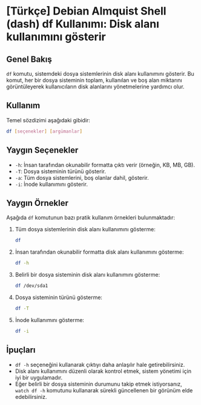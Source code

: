 # [Türkçe] Debian Almquist Shell (dash) df Kullanımı: Disk alanı kullanımını gösterir

## Genel Bakış
`df` komutu, sistemdeki dosya sistemlerinin disk alanı kullanımını gösterir. Bu komut, her bir dosya sisteminin toplam, kullanılan ve boş alan miktarını görüntüleyerek kullanıcıların disk alanlarını yönetmelerine yardımcı olur.

## Kullanım
Temel sözdizimi aşağıdaki gibidir:

```bash
df [seçenekler] [argümanlar]
```

## Yaygın Seçenekler
- `-h`: İnsan tarafından okunabilir formatta çıktı verir (örneğin, KB, MB, GB).
- `-T`: Dosya sisteminin türünü gösterir.
- `-a`: Tüm dosya sistemlerini, boş olanlar dahil, gösterir.
- `-i`: İnode kullanımını gösterir.

## Yaygın Örnekler
Aşağıda `df` komutunun bazı pratik kullanım örnekleri bulunmaktadır:

1. Tüm dosya sistemlerinin disk alanı kullanımını gösterme:
   ```bash
   df
   ```

2. İnsan tarafından okunabilir formatta disk alanı kullanımını gösterme:
   ```bash
   df -h
   ```

3. Belirli bir dosya sisteminin disk alanı kullanımını gösterme:
   ```bash
   df /dev/sda1
   ```

4. Dosya sisteminin türünü gösterme:
   ```bash
   df -T
   ```

5. İnode kullanımını gösterme:
   ```bash
   df -i
   ```

## İpuçları
- `df -h` seçeneğini kullanarak çıktıyı daha anlaşılır hale getirebilirsiniz.
- Disk alanı kullanımını düzenli olarak kontrol etmek, sistem yönetimi için iyi bir uygulamadır.
- Eğer belirli bir dosya sisteminin durumunu takip etmek istiyorsanız, `watch df -h` komutunu kullanarak sürekli güncellenen bir görünüm elde edebilirsiniz.